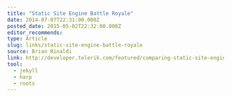 ```yaml
---
title: "Static Site Engine Battle Royale"
date: 2014-07-07T22:31:00.000Z
posted_date: 2015-05-02T22:32:00.000Z
editor_recommends:
type: Article
slug: links/static-site-engine-battle-royale
source: Brian Rinaldi
link: http://developer.telerik.com/featured/comparing-static-site-engines/
tool:
  - jekyll
  - harp
  - roots
---
```





